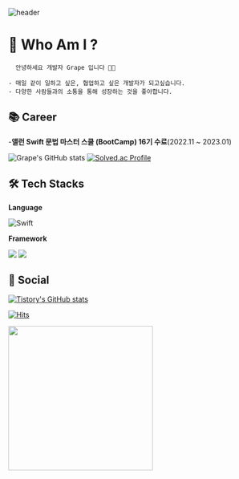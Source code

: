 ![header](https://capsule-render.vercel.app/api?type=slice&color=auto&height=180&section=header&text=&desc=iOS%20Developer&fontSize=90&rotate=0&fontAlignY=15&fontAlign=75&descAlignY=34&descAlign=73&&animation=twinkling)
 
# 🌊 Who Am  I ?
 
      안녕하세요 개발자 Grape 입니다 🧑‍💻

    - 매일 같이 일하고 싶은, 협업하고 싶은 개발자가 되고싶습니다.
    - 다양한 사람들과의 소통을 통해 성장하는 것을 좋아합니다.

## 📚 Career

-**앨런 Swift 문법 마스터 스쿨 (BootCamp) 16기 수료**(2022.11 ~ 2023.01)


 ![Grape's GitHub stats](https://github-readme-stats.vercel.app/api?username=greatgrapes&show_icons=true&theme=radical&hide=stars) 
 [![Solved.ac Profile](http://mazassumnida.wtf/api/v2/generate_badge?boj=agreatgrape1)](https://solved.ac/agreatgrape1/)


## 🛠 Tech Stacks

**Language**

![Swift](https://img.shields.io/badge/swift-F05138?style=for-the-badge&logo=swift&logoColor=white)

**Framework**

<img src="https://img.shields.io/badge/UIKit-F05138?style=for-the-badge&logo=Swift&logoColor=white"/> <img src="https://img.shields.io/badge/SwiftUI-F05138?style=for-the-badge&logo=Swift&logoColor=white"/> 




## 💎 Social
[![Tistory's GitHub stats](https://Tistory-readme-stats.vercel.app/api/badge?name=Grape)](https://jskiwi.tistory.com/)

[![Hits](https://hits.seeyoufarm.com/api/count/incr/badge.svg?url=https%3A%2F%2Fgithub.com%2Fgreatgrapes%2Fhit-counter&count_bg=%2379C83D&title_bg=%23555555&icon=&icon_color=%23E7E7E7&title=hits&edge_flat=false)](https://hits.seeyoufarm.com)

<img align="left" width="288" src= "https://user-images.githubusercontent.com/30414956/161530265-4fed5300-560e-4493-91a3-75225b1e4b43.gif" />
